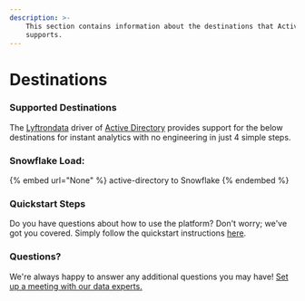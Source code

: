 ```yaml
---
description: >-
    This section contains information about the destinations that Active Directory
    supports.
---
```


# Destinations

### Supported Destinations

The [Lyftrondata](https://www.lyftrondata.com/) driver of [Active Directory](None) provides support for the below destinations for instant analytics with no engineering in just 4 simple steps.

### Snowflake Load:

{% embed url="None" %}
active-directory to Snowflake
{% endembed %}

### Quickstart Steps

Do you have questions about how to use the platform? Don't worry; we've got you covered. Simply follow the quickstart instructions [here](README.md).

### Questions? <a href="#questions" id="questions"></a>

We're always happy to answer any additional questions you may have! [Set up a meeting with our data experts.](https://www.lyftrondata.com/book-a-meeting/)
